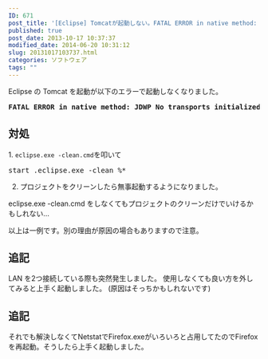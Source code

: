 ```yaml
---
ID: 671
post_title: '[Eclipse] Tomcatが起動しない。FATAL ERROR in native method: ～ AGENT_ERROR_TRANSPORT_INIT'
published: true
post_date: 2013-10-17 10:37:37
modified_date: 2014-06-20 10:31:12
slug: 20131017103737.html
categories: ソフトウェア
tags: ""
---
```

Eclipse の Tomcat を起動が以下のエラーで起動しなくなりました。
<pre><strong>FATAL ERROR in native method: JDWP No transports initialized, jvmtiError=AGENT_ERROR_TRANSPORT_INIT(197)</strong></pre>
<!--more-->
<h2>対処</h2>
1. <code>eclipse.exe -clean.cmd</code>を叩いて
<pre>start .eclipse.exe -clean %*</pre>

2. プロジェクトをクリーンしたら無事起動するようになりました。

<span class="text-muted">eclipse.exe -clean.cmd をしなくてもプロジェクトのクリーンだけでいけるかもしれない…</span>

<span class="text-danger">以上は一例です。別の理由が原因の場合もありますので注意。</span>

<h2>追記</h2>
LAN を2つ接続している際も突然発生しました。
使用しなくても良い方を外してみると上手く起動しました。
(原因はそっちかもしれないです)

<h2>追記</h2>
それでも解決しなくてNetstatでFirefox.exeがいろいろと占用してたのでFirefoxを再起動。そうしたら上手く起動しました。
